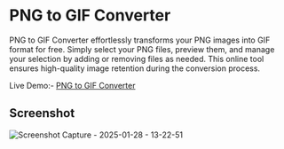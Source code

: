 # PNG to GIF Converter

PNG to GIF Converter effortlessly transforms your PNG images into GIF format for free. Simply select your PNG files, preview them, and manage your selection by adding or removing files as needed. This online tool ensures high-quality image retention during the conversion process.

Live Demo:- [PNG to GIF Converter](https://prepphint.com/png-to-gif/)

## Screenshot
![Screenshot Capture - 2025-01-28 - 13-22-51](https://github.com/user-attachments/assets/6696df47-ecd7-4c0c-bc38-4d0bf5506c8c)
